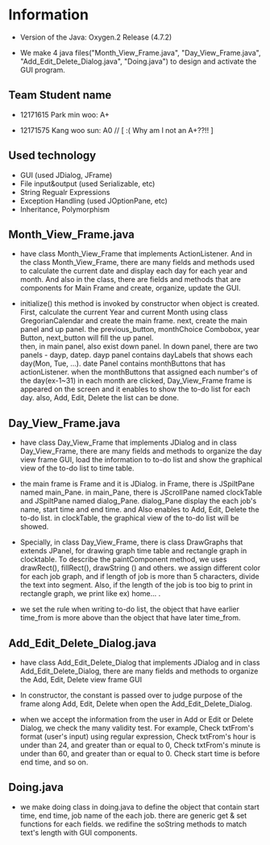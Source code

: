 # Information
- Version of the Java: Oxygen.2 Release (4.7.2)

- We make 4 java files("Month_View_Frame.java", "Day_View_Frame.java", "Add_Edit_Delete_Dialog.java", "Doing.java") to design and activate the GUI program. 


## Team Student name
- 12171615 Park min woo: A+

- 12171575 Kang woo sun: A0 // [ :( Why am I not an A+??!! ]

## Used technology
- GUI (used JDialog, JFrame)
- File input&output (used Serializable, etc)
- String Regualr Expressions
- Exception Handling (used JOptionPane, etc)
- Inheritance, Polymorphism

## Month_View_Frame.java
- have class Month_View_Frame that implements ActionListener. And in the class Month_View_Frame, there are many      fields and methods used to calculate the current date and display each day for each year and month. And also in the    class, there are fields and methods that are components for Main Frame and create, organize, update the GUI.

- initialize() 
  this method is invoked by constructor when object is created. First, calculate the current Year and current Month         using class GregorianCalendar and create the main frame. next, create the main panel and up panel. the          previous_button, monthChoice Combobox, year Button, next_button will fill the up panel.   
  then, in main panel, also exist down panel. In down panel, there are two panels - dayp, datep. dayp panel contains
  dayLabels that shows each day(Mon, Tue, ...). 
  date Panel contains monthButtons that has actionListener. when the monthButtons that assigned each number's of      the day(ex-1~31) in each month are clicked, Day_View_Frame frame is appeared on the screen and it enables to           show the to-do list for each day. also, Add, Edit, Delete the list can be done. 
 

## Day_View_Frame.java
- have class Day_View_Frame that implements JDialog and in class Day_View_Frame, there are many fields and methods   to organize the day view frame GUI, load the information to to-do list and show the graphical view of the to-do list     to time table.

- the main frame is Frame and it is JDialog. in Frame, there is JSpiltPane named main_Pane. in main_Pane, there is          JScrollPane named clockTable and JSpiltPane named dialog_Pane. dialog_Pane display the each job's name, start 
  time and end time. and Also enables to Add, Edit, Delete the to-do list. in clockTable, the graphical view of the 
  to-do list will be showed.

- Specially, in class Day_View_Frame, there is class DrawGraphs that extends JPanel, for drawing graph time table and      rectangle graph in clocktable. To describe the paintComponent method, we uses drawRect(), fillRect(), drawString
  () and others. we assign different color for each job graph, and if length of job is more than 5 characters, divide the      text into segment. Also, if the length of the job is too big to print in rectangle graph, we print like ex) home... . 

- we set the rule when writing to-do list, the object that have earlier time_from is more above than the object that         have later time_from.


## Add_Edit_Delete_Dialog.java
- have class Add_Edit_Delete_Dialog that implements JDialog and in class Add_Edit_Delete_Dialog, there are many fields    and methods to organize the Add, Edit, Delete view frame GUI

- In constructor, the constant is passed over to judge purpose of the frame along Add, Edit, Delete when open the         Add_Edit_Delete_Dialog.

- when we accept the information from the user in Add or Edit or Delete Dialog, we check the many validity test. 
  For example, Check txtFrom's format (user's input) using regular expression, Check txtFrom's hour is under than 24,      and greater than or equal to 0, Check txtFrom's minute is under than 60, and greater than or equal to 0. Check start    time is before end time, and so on. 


## Doing.java
- we make doing class in doing.java to define the object that contain start time, end time, job name of the each job.
  there are generic get & set functions for each fields. we redifine the soString methods to match text's length with       GUI components.


